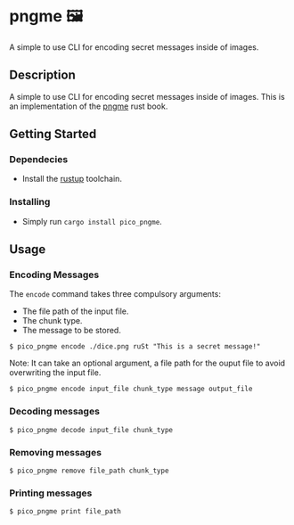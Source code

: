 # pngme 🖼️

A simple  to use CLI for  encoding secret messages inside of images.

## Description 

A simple  to use CLI for  encoding secret messages inside of images.
This is an implementation of the [pngme](https://picklenerd.github.io/pngme_book/) rust book.


## Getting Started

### Dependecies
- Install the [rustup](https://rustup.rs/) toolchain.


### Installing
- Simply run `cargo install pico_pngme`.


## Usage 


### Encoding Messages

The `encode` command takes three compulsory arguments:

- The file path of the input file.
- The chunk type.
- The message to be stored.

```
$ pico_pngme encode ./dice.png ruSt "This is a secret message!"
```

Note: It can take an optional argument, a file path for the ouput file to avoid overwriting the input file.
```
$ pico_pngme encode input_file chunk_type message output_file
```


### Decoding messages
```
$ pico_pngme decode input_file chunk_type
```

### Removing messages
```
$ pico_pngme remove file_path chunk_type
```

### Printing messages
```
$ pico_pngme print file_path
```